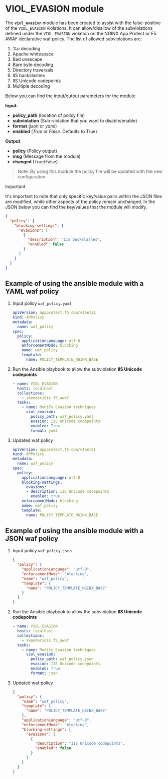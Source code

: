 # VIOL_EVASION module

The **`viol_evasion`** module has been created to assist with the false-positive of the `VIOL_EVASION` violations. It can allow/disallow of the subviolations defined under the `VIOL_EVASION` violation on the NGINX App Protect or F5 AWAF declarative waf policy. The list of allowed subviolations are:

1. %u decoding
1. Apache whitespace
1. Bad unescape
1. Bare byte decoding
1. Directory traversals
1. IIS backslashes
1. IIS Unicode codepoints
1. Multiple decoding

Below you can find the input/outout parameters for the module

**Input**:
- **policy_path** (location of policy file)
- **subviolation** (Sub-violation that you want to disable/enable)
- **format** (*json* or *yaml*)
- **enabled** (*True* or *False*. Defaults to True)

**Output**:
- **policy** (Policy output)
- **msg** (Message from the module)
- **changed** (True/False)

> Note: By using this module the policy file will be updated with the new configuration.

> [!IMPORTANT] 
It's important to note that only specific key/value pairs within the JSON files are modified, while other aspects of the policy remain unchanged.
In the JSON below you can find the key/values that the module will modify.

```json
{
  "policy": {
    "blocking-settings": {
      "evasions": [
        {
          "description": "IIS backslashes",
          "enabled": false
        }
      ]
    }
  }
}
```

## Example of using the ansible module with a YAML waf policy
1. Input policy `waf_policy.yaml` 
    ```yaml
    apiVersion: appprotect.f5.com/v1beta1
    kind: APPolicy
    metadata:
      name: waf_policy
    spec:
      policy:
        applicationLanguage: utf-8
        enforcementMode: blocking
        name: waf_policy
        template:
          name: POLICY_TEMPLATE_NGINX_BASE
    ```

2. Run the Ansible playbook to allow the subviolation  **IIS Unicode codepoints**
    ```yaml
    - name: VIOL_EVASION
      hosts: localhost
      collections:
        - skenderidis.f5_awaf   
      tasks:
        - name: Modify Evasion techniques
          viol_evasion:
            policy_path: waf_policy.yaml
            evasion: IIS Unicode codepoints
            enabled: True
            format: yaml
    ```

3. Updated waf policy
    ```yaml
    apiVersion: appprotect.f5.com/v1beta1
    kind: APPolicy
    metadata:
      name: waf_policy
    spec:
      policy:
        applicationLanguage: utf-8
        blocking-settings:
          evasions:
          - description: IIS Unicode codepoints
            enabled: true
        enforcementMode: blocking
        name: waf_policy
        template:
          name: POLICY_TEMPLATE_NGINX_BASE
    ```



## Example of using the ansible module with a JSON waf policy
1. Input policy `waf_policy.json`
    ```json
    {
      "policy": {
        "applicationLanguage": "utf-8",
        "enforcementMode": "blocking",
        "name": "waf_policy",
        "template": {
          "name": "POLICY_TEMPLATE_NGINX_BASE"
        }
      }
    }
    ```
2. Run the Ansible playbook to allow the subviolation  **IIS Unicode codepoints**
    ```yaml
    - name: VIOL_EVASION
      hosts: localhost
      collections:
        - skenderidis.f5_awaf   
      tasks:
        - name: Modify Evasion techniques
          viol_evasion:
            policy_path: waf_policy.json
            evasion: IIS Unicode codepoints
            enabled: True
            format: json
    ```

3. Updated waf policy
    ```json
    {
      "policy": {
        "name": "waf_policy",
        "template": {
          "name": "POLICY_TEMPLATE_NGINX_BASE"
        },
        "applicationLanguage": "utf-8",
        "enforcementMode": "blocking",
        "blocking-settings": {
          "evasions": [
            {
              "description": "IIS Unicode codepoints",
              "enabled": false
            }
          ]
        }
      }
    }
    ```
